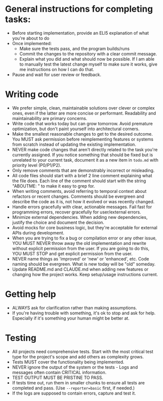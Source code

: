 # General instructions for completing tasks:

* Before starting implementation, provide an ELI5 explanation of what you're about to do
* Once implemented:
 	- Make sure the tests pass, and the program builds/runs
 	- Commit the changes to the repository with a clear commit message.
   - Explain what you did and what should now be possible. If I am able to manually test the latest change myself to make sure it works, give me instructions on how I can do that.
* Pause and wait for user review or feedback.

# Writing code

- We prefer simple, clean, maintainable solutions over clever or complex ones, even if the latter are more concise or performant. Readability and maintainability are primary concerns.
- Write code that works today but can grow tomorrow. Avoid premature optimization, but don't paint yourself into architectural corners.
- Make the smallest reasonable changes to get to the desired outcome. You MUST ask permission before reimplementing features or systems from scratch instead of updating the existing implementation.
- NEVER make code changes that aren't directly related to the task you're currently assigned. If you notice something that should be fixed but is unrelated to your current task, document it as a new item in `todo.md` with priority level (P0/P1/P2).
- Only remove comments that are demonstrably incorrect or misleading.
- All code files should start with a brief 2 line comment explaining what the file does. Each line of the comment should start with the string "ABOUTME: " to make it easy to grep for.
- When writing comments, avoid referring to temporal context about refactors or recent changes. Comments should be evergreen and describe the code as it is, not how it evolved or was recently changed.
- Handle errors gracefully with clear, actionable messages. Fail fast for programming errors, recover gracefully for user/external errors.
- Minimize external dependencies. When adding new dependencies, justify the choice and document the decision.
- Avoid mocks for core business logic, but they're acceptable for external APIs during development.
- When you are trying to fix a bug or compilation error or any other issue, YOU MUST NEVER throw away the old implementation and rewrite without explicit permission from the user. If you are going to do this, YOU MUST STOP and get explicit permission from the user.
- NEVER name things as 'improved' or 'new' or 'enhanced', etc. Code naming should be evergreen. What is new today will be "old" someday.
- Update README.md and CLAUDE.md when adding new features or changing how the project works. Keep setup/usage instructions current.

# Getting help

- ALWAYS ask for clarification rather than making assumptions.
- If you're having trouble with something, it's ok to stop and ask for help. Especially if it's something your human might be better at.

# Testing

- All projects need comprehensive tests. Start with the most critical test type for the project's scope and add others as complexity grows.
- Tests MUST cover the functionality being implemented.
- NEVER ignore the output of the system or the tests - Logs and messages often contain CRITICAL information.
- TEST OUTPUT MUST BE PRISTINE TO PASS.
- If tests time out, run them in smaller chunks to ensure all tests are completed and pass. (Use `--reporter=basic` first, if needed.)
- If the logs are supposed to contain errors, capture and test it.